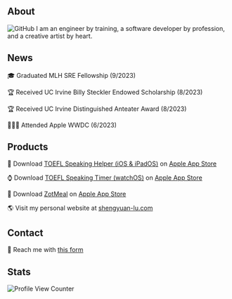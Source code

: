 ## About
![GitHub](https://github.com/shengyuan-lu/shengyuan-lu/assets/70995597/97cdc3fb-c546-4a30-831f-447a2e9f96b9)
I am an engineer by training, a software developer by profession, and a creative artist by heart.

## News
🎓 Graduated MLH SRE Fellowship (9/2023)

🏆 Received UC Irvine Billy Steckler Endowed Scholarship (8/2023)

🏆 Received UC Irvine Distinguished Anteater Award (8/2023)

👨🏼‍💻 Attended Apple WWDC (6/2023)

## Products 
📱 Download [TOEFL Speaking Helper (iOS & iPadOS)](https://shengyuan-lu.com/project/toefl-helper) on [Apple App Store](https://apps.apple.com/us/app/toefl-speaking-helper/id1547083580)

⌚️ Download [TOEFL Speaking Timer (watchOS)](https://shengyuan-lu.com/project/toefl-timer-watch) on [Apple App Store](https://apps.apple.com/us/app/toefl-speaking-timer/id6450870266)

📱 Download [ZotMeal](https://shengyuan-lu.com/project/zotmeal) on [Apple App Store](https://apps.apple.com/us/app/zotmeal/id1551606266)

🌎 Visit my personal website at [shengyuan-lu.com](https://shengyuan-lu.com/)

## Contact
📩 Reach me with [this form](https://shengyuan-lu.com/contact-form)

## Stats 
![Profile View Counter](https://komarev.com/ghpvc/?username=shengyuan-lu&style=for-the-badge)
